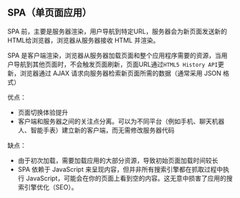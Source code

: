 
## SPA（单页面应用）
SPA 前，主要是服务器渲染，用户导航到特定URL，服务器会为新页面发送新的 HTML给浏览器，浏览器从服务器接收 HTML 并渲染。

SPA 是客户端渲染，浏览器从服务器加载页面和整个应用程序需要的资源，当用户导航到其他页面时，不会触发页面刷新，页面URL通过`HTML5 History API`更新，浏览器通过 AJAX 请求向服务器检索新页面所需的数据（通常采用 JSON 格式）

优点：
* 页面切换体验提升
* 客户端和服务器之间的关注点分离。可以为不同平台（例如手机、聊天机器人、智能手表）建立新的客户端，而无需修改服务器代码

缺点：
* 由于初次加载，需要加载应用的大部分资源，导致初始页面加载时间较长
* SPA 依赖于 JavaScript 来呈现内容，但并非所有搜索引擎都在抓取过程中执行 JavaScript，可能会在你的页面上看到空的内容。这无意中损害了应用的搜索引擎优化（SEO）。